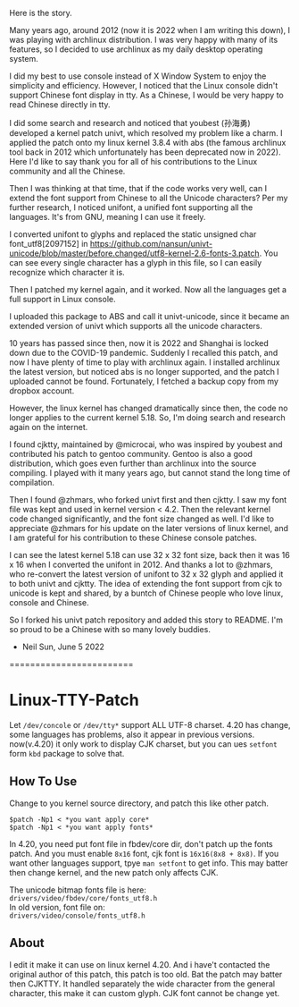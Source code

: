 
Here is the story.

Many years ago, around 2012 (now it is 2022 when I am writing this down), I was playing with archlinux distribution. I was very happy with many of its features, so I decided to use archlinux as my daily desktop operating system.

I did my best to use console instead of X Window System to enjoy the simplicity and efficiency. However, I noticed that the Linux console didn't support Chinese font display in tty. As a Chinese, I would be very happy to read Chinese directly in tty.

I did some search and research and noticed that youbest (孙海勇) developed a kernel patch univt, which resolved my problem like a charm. I applied the patch onto my linux kernel 3.8.4 with abs (the famous archlinux tool back in 2012 which unfortunately has been deprecated now in 2022). Here I'd like to say thank you for all of his contributions to the Linux community and all the Chinese.

Then I was thinking at that time, that if the code works very well, can I extend the font support from Chinese to all the Unicode characters? Per my further research, I noticed unifont, a unified font supporting all the languages. It's from GNU, meaning I can use it freely.

I converted unifont to glyphs and replaced the static unsigned char font_utf8[2097152] in https://github.com/nansun/univt-unicode/blob/master/before.changed/utf8-kernel-2.6-fonts-3.patch. You can see every single character has a glyph in this file, so I can easily recognize which character it is.

Then I patched my kernel again, and it worked. Now all the languages get a full support in Linux console.

I uploaded this package to ABS and call it univt-unicode, since it became an extended version of univt which supports all the unicode characters.

10 years has passed since then, now it is 2022 and Shanghai is locked down due to the COVID-19 pandemic. Suddenly I recalled this patch, and now I have plenty of time to play with archlinux again. I installed archlinux the latest version, but noticed abs is no longer supported, and the patch I uploaded cannot be found. Fortunately, I fetched a backup copy from my dropbox account.

However, the linux kernel has changed dramatically since then, the code no longer applies to the current kernel 5.18. So, I'm doing search and research again on the internet.

I found cjktty, maintained by @microcai, who was inspired by youbest and contributed his patch to gentoo community. Gentoo is also a good distribution, which goes even further than archlinux into the source compiling. I played with it many years ago, but cannot stand the long time of compilation.

Then I found @zhmars, who forked univt first and then cjktty. I saw my font file was kept and used in kernel version < 4.2. Then the relevant kernel code changed significantly, and the font size changed as well. I'd like to appreciate @zhmars for his update on the later versions of linux kernel, and I am grateful for his contribution to these Chinese console patches.

I can see the latest kernel 5.18 can use 32 x 32 font size, back then it was 16 x 16 when I converted the unifont in 2012. And thanks a lot to @zhmars, who re-convert the latest version of unifont to 32 x 32 glyph and applied it to both univt and cjktty. The idea of extending the font support from cjk to unicode is kept and shared, by a buntch of Chinese people who love linux, console and Chinese.

So I forked his univt patch repository and added this story to README. I'm so proud to be a Chinese with so many lovely buddies.

- Neil Sun, June 5 2022

========================

# Linux-TTY-Patch
Let `/dev/concole` or `/dev/tty*` support ALL UTF-8 charset. 4.20 has change, some languages has problems, also it appear in previous versions. now(v.4.20) it only work to display CJK charset, but you can ues `setfont` form `kbd` package to solve that.
 ## How To Use
 Change to you kernel source directory, and patch this like other patch. 
```
$patch -Np1 < *you want apply core*
$patch -Np1 < *you want apply fonts*
```
  
  In 4.20, you need put font file in fbdev/core dir, don't patch up the fonts patch. And you must enable `8x16` font, cjk font is `16x16(8x8 + 8x8)`. If you want other languages support, tpye `man setfont` to get info. This may batter then change kernel, and the new patch only affects CJK.  
  
  The unicode bitmap fonts file is here:  
    `drivers/video/fbdev/core/fonts_utf8.h`  
  In old version, font file on:  
    `drivers/video/console/fonts_utf8.h`  
  
  ## About
  I edit it make it can use on linux kernel 4.20. And i have't contacted the original author of this patch, this patch is too old. Bat the patch may batter then CJKTTY. It handled separately the wide character from the general character, this make it can custom glyph. CJK font cannot be change yet.
